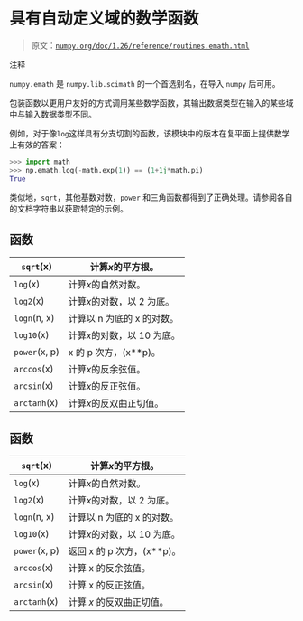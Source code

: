 # 具有自动定义域的数学函数

> 原文：[`numpy.org/doc/1.26/reference/routines.emath.html`](https://numpy.org/doc/1.26/reference/routines.emath.html)

注释

`numpy.emath` 是 `numpy.lib.scimath` 的一个首选别名，在导入 `numpy` 后可用。

包装函数以更用户友好的方式调用某些数学函数，其输出数据类型在输入的某些域中与输入数据类型不同。

例如，对于像`log`这样具有分支切割的函数，该模块中的版本在复平面上提供数学上有效的答案：

```py
>>> import math
>>> np.emath.log(-math.exp(1)) == (1+1j*math.pi)
True 
```

类似地，`sqrt`，其他基数对数，`power` 和三角函数都得到了正确处理。请参阅各自的文档字符串以获取特定的示例。

## 函数

| `sqrt`(x) | 计算*x*的平方根。 |
| --- | --- |
| `log`(x) | 计算*x*的自然对数。 |
| `log2`(x) | 计算*x*的对数，以 2 为底。 |
| `logn`(n, x) | 计算以 n 为底的 x 的对数。 |
| `log10`(x) | 计算*x*的对数，以 10 为底。 |
| `power`(x, p) | x 的 p 次方，(x**p)。 |
| `arccos`(x) | 计算*x*的反余弦值。 |
| `arcsin`(x) | 计算*x*的反正弦值。 |
| `arctanh`(x) | 计算*x*的反双曲正切值。 |

## 函数

| `sqrt`(x) | 计算*x*的平方根。 |
| --- | --- |
| `log`(x) | 计算*x*的自然对数。 |
| `log2`(x) | 计算*x*的对数，以 2 为底。 |
| `logn`(n, x) | 计算以 n 为底的 x 的对数。 |
| `log10`(x) | 计算*x*的对数，以 10 为底。 |
| `power`(x, p) | 返回 x 的 p 次方，(x**p)。 |
| `arccos`(x) | 计算 x 的反余弦值。 |
| `arcsin`(x) | 计算 x 的反正弦值。 |
| `arctanh`(x) | 计算 *x* 的反双曲正切值。 |
